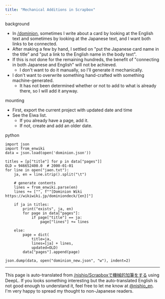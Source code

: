 ```yaml
---
title: "Mechanical Additions in Scrapbox"
---
```


background
- In [/dominion](https://scrapbox.io/dominion), sometimes I write about a card by looking at the English text and sometimes by looking at the Japanese text, and I want both links to be connected.
- After making a few by hand, I settled on "put the Japanese card name in the title" and "put a link to the English name in the body text".
- If this is not done for the remaining hundreds, the benefit of "connecting in both Japanese and English" will not be achieved.
    - I don't want to do it manually, so I'll generate it mechanically.
- I don't want to overwrite something hand-crafted with something machine-generated.
    - It has not been determined whether or not to add to what is already there, so I will add it anyway.

mounting
- First, export the current project with updated date and time
- See the Eiwa list.
    - If you already have a page, add it.
    - If not, create and add an older date.

python

```
import json
import from_enwiki
data = json.load(open('dominion.json'))

titles = [p["title"] for p in data["pages"]]
OLD = 946652400.0  # 2000-01-01
for line in open("jaen.txt"):
    ja, en = line.strip().split("\t")

    # generate contents
    lines = from_enwiki.parse(en)
    lines += ["", f""[Dominion Wiki https://wikiwiki.jp/dominiondeck/{en}]"]

    if ja in titles:
        print("exists", ja, en)
        for page in data["pages"]:
            if page["title"] == ja:
                page["lines"] += lines

    else:
        page = dict(
            title=ja,
            lines=[ja] + lines,
            updated=OLD)
        data["pages"].append(page)

json.dump(data, open("dominion_new.json", "w"), indent=2)
```




---
This page is auto-translated from [/nishio/Scrapboxで機械的加筆をする](https://scrapbox.io/nishio/Scrapboxで機械的加筆をする) using DeepL. If you looks something interesting but the auto-translated English is not good enough to understand it, feel free to let me know at [@nishio_en](https://twitter.com/nishio_en). I'm very happy to spread my thought to non-Japanese readers.